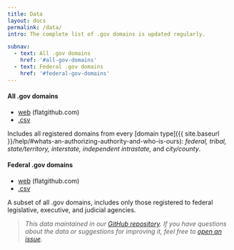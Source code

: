 ```yaml
---
title: Data
layout: docs
permalink: /data/
intro: The complete list of .gov domains is updated regularly.

subnav:
  - text: All .gov domains
    href: '#all-gov-domains'
  - text: Federal .gov domains
    href: '#federal-gov-domains'
---
```


#### All .gov domains

* [web](https://flatgithub.com/cisagov/dotgov-data/blob/main/?filename=current-full.csv) (flatgithub.com)
* [.csv](https://raw.githubusercontent.com/cisagov/dotgov-data/main/current-full.csv)

Includes all registered domains from every [domain type]({{ site.baseurl }}/help/#whats-an-authorizing-authority-and-who-is-ours): _federal, tribal, state/territory, interstate, independent intrastate,_ and _city/county_.

#### Federal .gov domains

* [web](https://flatgithub.com/cisagov/dotgov-data/blob/main/?filename=current-federal.csv) (flatgithub.com)
* [.csv](https://raw.githubusercontent.com/cisagov/dotgov-data/main/current-federal.csv)

A subset of all .gov domains, includes only those registered to federal legislative, executive, and judicial agencies.

>*This data maintained in our [GitHub repository](https://github.com/cisagov/dotgov-data/). If you have questions about the data or suggestions for improving it, feel free to [open an issue](https://github.com/cisagov/dotgov-data/issues).*
